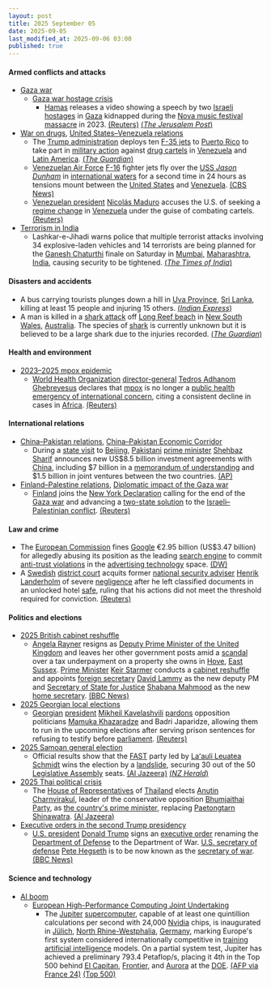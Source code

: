 ```yaml
---
layout: post
title: 2025 September 05
date: 2025-09-05
last_modified_at: 2025-09-06 03:00
published: true
---
```



#### Armed conflicts and attacks

* [Gaza war](https://en.wikipedia.org/wiki/Gaza_war "Gaza war")
  * [Gaza war hostage crisis](https://en.wikipedia.org/wiki/Gaza_war_hostage_crisis "Gaza war hostage crisis")
    * [Hamas](https://en.wikipedia.org/wiki/Hamas "Hamas") releases a video showing a speech by two [Israeli](https://en.wikipedia.org/wiki/Israelis "Israelis") [hostages](https://en.wikipedia.org/wiki/Hostage "Hostage") in [Gaza](https://en.wikipedia.org/wiki/Gaza_Strip "Gaza Strip") kidnapped during the [Nova music festival massacre](https://en.wikipedia.org/wiki/Nova_music_festival_massacre "Nova music festival massacre") in 2023. [(Reuters)](https://www.reuters.com/world/middle-east/hamas-releases-video-israeli-hostages-held-gaza-2025-09-05/) [(*The Jerusalem Post*)](https://www.jpost.com/israel-news/defense-news/article-866456)
* [War on drugs](https://en.wikipedia.org/wiki/War_on_drugs "War on drugs"), [United States–Venezuela relations](https://en.wikipedia.org/wiki/United_States%E2%80%93Venezuela_relations "United States–Venezuela relations")
  * The [Trump administration](https://en.wikipedia.org/wiki/Second_presidency_of_Donald_Trump "Second presidency of Donald Trump") deploys ten [F-35 jets](https://en.wikipedia.org/wiki/Lockheed_Martin_F-35_Lightning_II "Lockheed Martin F-35 Lightning II") to [Puerto Rico](https://en.wikipedia.org/wiki/Puerto_Rico "Puerto Rico") to take part in [military action](https://en.wikipedia.org/wiki/Military_action "Military action") against [drug cartels](https://en.wikipedia.org/wiki/Drug_cartel "Drug cartel") in [Venezuela](https://en.wikipedia.org/wiki/Venezuela "Venezuela") and [Latin America](https://en.wikipedia.org/wiki/Latin_America "Latin America"). [(*The Guardian*)](https://www.theguardian.com/us-news/2025/sep/05/trump-fighter-planes-puerto-rico-venezuela-drug-cartel)
  * [Venezuelan Air Force](https://en.wikipedia.org/wiki/Bolivarian_Military_Aviation_of_Venezuela "Bolivarian Military Aviation of Venezuela") [F-16](https://en.wikipedia.org/wiki/General_Dynamics_F-16_Fighting_Falcon "General Dynamics F-16 Fighting Falcon") fighter jets fly over the [USS *Jason Dunham*](https://en.wikipedia.org/wiki/USS_Jason_Dunham "USS Jason Dunham") in [international waters](https://en.wikipedia.org/wiki/International_waters "International waters") for a second time in 24 hours as tensions mount between the [United States](https://en.wikipedia.org/wiki/United_States "United States") and [Venezuela](https://en.wikipedia.org/wiki/Venezuela "Venezuela"). [(CBS News)](https://www.cbsnews.com/news/venezuela-flies-military-aircraft-over-u-s-navy-ship-for-second-time-uss-jason-dunham/)
  * [Venezuelan president](https://en.wikipedia.org/wiki/President_of_Venezuela "President of Venezuela") [Nicolás Maduro](https://en.wikipedia.org/wiki/Nicol%C3%A1s_Maduro "Nicolás Maduro") accuses the U.S. of seeking a [regime change](https://en.wikipedia.org/wiki/Regime_change "Regime change") in [Venezuela](https://en.wikipedia.org/wiki/Venezuela "Venezuela") under the guise of combating cartels. [(Reuters)](https://www.reuters.com/world/americas/trump-plays-down-possible-regime-change-venezuela-us-deploys-stealth-fighter-2025-09-05/)
* [Terrorism in India](https://en.wikipedia.org/wiki/Terrorism_in_India "Terrorism in India")
  * Lashkar-e-Jihadi warns police that multiple terrorist attacks involving 34 explosive-laden vehicles and 14 terrorists are being planned for the [Ganesh Chaturthi](https://en.wikipedia.org/wiki/Ganesh_Chaturthi "Ganesh Chaturthi") finale on Saturday in [Mumbai](https://en.wikipedia.org/wiki/Mumbai "Mumbai"), [Maharashtra](https://en.wikipedia.org/wiki/Maharashtra "Maharashtra"), [India](https://en.wikipedia.org/wiki/India "India"), causing security to be tightened. [(*The Times of India*)](https://timesofindia.indiatimes.com/city/mumbai/34-human-bombs-planted-in-vehicles-mumbai-police-receive-terror-threat-on-whatsapp-lashkar-e-jihadi-message-cites-14-pakistani-terrorists-14kg-rdx/articleshow/123713402.cms)

#### Disasters and accidents

* A bus carrying tourists plunges down a hill in [Uva Province](https://en.wikipedia.org/wiki/Uva_Province "Uva Province"), [Sri Lanka](https://en.wikipedia.org/wiki/Sri_Lanka "Sri Lanka"), killing at least 15 people and injuring 15 others. [(*Indian Express*)](https://indianexpress.com/article/world/sri-lanka-bus-crash-deaths-10231848/)
* A man is killed in a [shark attack](https://en.wikipedia.org/wiki/Shark_attack "Shark attack") off [Long Reef beach](https://en.wikipedia.org/wiki/Long_Reef_%28New_South_Wales%29 "Long Reef (New South Wales)") in [New South Wales](https://en.wikipedia.org/wiki/New_South_Wales "New South Wales"), [Australia](https://en.wikipedia.org/wiki/Australia "Australia"). The species of [shark](https://en.wikipedia.org/wiki/Shark "Shark") is currently unknown but it is believed to be a large shark due to the injuries recorded. [(*The Guardian*)](https://www.theguardian.com/australia-news/2025/sep/06/fatal-shark-attack-long-reef-beach-sydney-northern-beaches-nsw)

#### Health and environment

* [2023–2025 mpox epidemic](https://en.wikipedia.org/wiki/2023%E2%80%932025_mpox_epidemic "2023–2025 mpox epidemic")
  * [World Health Organization](https://en.wikipedia.org/wiki/World_Health_Organization "World Health Organization") [director-general](https://en.wikipedia.org/wiki/Director-General_of_the_World_Health_Organization "Director-General of the World Health Organization") [Tedros Adhanom Ghebreyesus](https://en.wikipedia.org/wiki/Tedros_Adhanom_Ghebreyesus "Tedros Adhanom Ghebreyesus") declares that [mpox](https://en.wikipedia.org/wiki/Mpox "Mpox") is no longer a [public health emergency of international concern](https://en.wikipedia.org/wiki/Public_health_emergency_of_international_concern "Public health emergency of international concern"), citing a consistent decline in cases in [Africa](https://en.wikipedia.org/wiki/Africa "Africa"). [(Reuters)](https://www.reuters.com/business/healthcare-pharmaceuticals/mpox-no-longer-an-emergency-concerns-remain-health-body-says-2025-09-05/)

#### International relations

* [China–Pakistan relations](https://en.wikipedia.org/wiki/China%E2%80%93Pakistan_relations "China–Pakistan relations"), [China–Pakistan Economic Corridor](https://en.wikipedia.org/wiki/China%E2%80%93Pakistan_Economic_Corridor "China–Pakistan Economic Corridor")
  * During a [state visit](https://en.wikipedia.org/wiki/State_visit "State visit") to [Beijing](https://en.wikipedia.org/wiki/Beijing "Beijing"), [Pakistani](https://en.wikipedia.org/wiki/Pakistan "Pakistan") [prime minister](https://en.wikipedia.org/wiki/Prime_Minister_of_Pakistan "Prime Minister of Pakistan") [Shehbaz Sharif](https://en.wikipedia.org/wiki/Shehbaz_Sharif "Shehbaz Sharif") announces new US$8.5 billion investment agreements with [China](https://en.wikipedia.org/wiki/China "China"), including $7 billion in a [memorandum of understanding](https://en.wikipedia.org/wiki/Memorandum_of_understanding "Memorandum of understanding") and $1.5 billion in joint ventures between the two countries. [(AP)](https://apnews.com/article/pakistan-china-investment-agreement-beijing-70ca7b7098c11acf9a9d520328476c68)
* [Finland–Palestine relations](https://en.wikipedia.org/wiki/Finland%E2%80%93Palestine_relations "Finland–Palestine relations"), [Diplomatic impact of the Gaza war](https://en.wikipedia.org/wiki/Diplomatic_impact_of_the_Gaza_war "Diplomatic impact of the Gaza war")
  * [Finland](https://en.wikipedia.org/wiki/Finland "Finland") joins the [New York Declaration](https://en.wikipedia.org/wiki/July_2025_Conference_on_the_Implementation_of_the_Two-State_Solution#New_York_Declaration "July 2025 Conference on the Implementation of the Two-State Solution") calling for the end of the [Gaza war](https://en.wikipedia.org/wiki/Gaza_war "Gaza war") and advancing a [two-state solution](https://en.wikipedia.org/wiki/Two-state_solution "Two-state solution") to the [Israeli–Palestinian conflict](https://en.wikipedia.org/wiki/Israeli%E2%80%93Palestinian_conflict "Israeli–Palestinian conflict"). [(Reuters)](https://www.reuters.com/world/middle-east/finland-joins-declaration-two-state-solution-between-israel-palestinians-2025-09-05/)

#### Law and crime

* The [European Commission](https://en.wikipedia.org/wiki/European_Commission "European Commission") fines [Google](https://en.wikipedia.org/wiki/Google_Inc. "Google Inc.") €2.95 billion (US$3.47 billion) for allegedly abusing its position as the leading [search engine](https://en.wikipedia.org/wiki/Search_engine "Search engine") to commit [anti-trust violations](https://en.wikipedia.org/wiki/Competition_law "Competition law") in the [advertising technology](https://en.wikipedia.org/wiki/Online_advertising "Online advertising") space. [(DW)](https://www.dw.com/en/european-commission-fines-google-in-ad-tech-antitrust-case/a-73899986)
* A [Swedish](https://en.wikipedia.org/wiki/Sweden "Sweden") [district court](https://en.wikipedia.org/wiki/District_courts_of_Sweden "District courts of Sweden") acquits former [national security adviser](https://en.wikipedia.org/wiki/National_Security_Council_%28Sweden%29 "National Security Council (Sweden)") [Henrik Landerholm](https://en.wikipedia.org/wiki/Henrik_Landerholm "Henrik Landerholm") of severe [negligence](https://en.wikipedia.org/wiki/Negligence "Negligence") after he left classified documents in an unlocked hotel [safe](https://en.wikipedia.org/wiki/Safe "Safe"), ruling that his actions did not meet the threshold required for conviction. [(Reuters)](https://www.reuters.com/world/swedish-ex-national-security-adviser-cleared-negligence-case-2025-09-05/)

#### Politics and elections

* [2025 British cabinet reshuffle](https://en.wikipedia.org/wiki/2025_British_cabinet_reshuffle "2025 British cabinet reshuffle")
  * [Angela Rayner](https://en.wikipedia.org/wiki/Angela_Rayner "Angela Rayner") resigns as [Deputy Prime Minister of the United Kingdom](https://en.wikipedia.org/wiki/Deputy_Prime_Minister_of_the_United_Kingdom "Deputy Prime Minister of the United Kingdom") and leaves her other government posts amid a [scandal](https://en.wikipedia.org/wiki/Scandal "Scandal") over a tax underpayment on a property she owns in [Hove](https://en.wikipedia.org/wiki/Hove "Hove"), [East Sussex](https://en.wikipedia.org/wiki/East_Sussex "East Sussex"). [Prime Minister](https://en.wikipedia.org/wiki/Prime_Minister_of_the_United_Kingdom "Prime Minister of the United Kingdom") [Keir Starmer](https://en.wikipedia.org/wiki/Keir_Starmer "Keir Starmer") conducts a [cabinet reshuffle](https://en.wikipedia.org/wiki/Cabinet_reshuffle "Cabinet reshuffle") and appoints [foreign secretary](https://en.wikipedia.org/wiki/Foreign_Secretary_%28United_Kingdom%29 "Foreign Secretary (United Kingdom)") [David Lammy](https://en.wikipedia.org/wiki/David_Lammy "David Lammy") as the new deputy PM and [Secretary of State for Justice](https://en.wikipedia.org/wiki/Secretary_of_State_for_Justice "Secretary of State for Justice") [Shabana Mahmood](https://en.wikipedia.org/wiki/Shabana_Mahmood "Shabana Mahmood") as the new [home secretary](https://en.wikipedia.org/wiki/Home_secretary "Home secretary"). [(BBC News)](https://www.bbc.co.uk/news/live/c0lk8ye1979t)
* [2025 Georgian local elections](https://en.wikipedia.org/wiki/2025_Georgian_local_elections "2025 Georgian local elections")
  * [Georgian](https://en.wikipedia.org/wiki/Georgia_%28country%29 "Georgia (country)") [president](https://en.wikipedia.org/wiki/President_of_Georgia "President of Georgia") [Mikheil Kavelashvili](https://en.wikipedia.org/wiki/Mikheil_Kavelashvili "Mikheil Kavelashvili") [pardons](https://en.wikipedia.org/wiki/Pardon "Pardon") opposition politicians [Mamuka Khazaradze](https://en.wikipedia.org/wiki/Mamuka_Khazaradze "Mamuka Khazaradze") and Badri Japaridze, allowing them to run in the upcoming elections after serving prison sentences for refusing to testify before [parliament](https://en.wikipedia.org/wiki/Parliament_of_Georgia "Parliament of Georgia"). [(Reuters)](http://reuters.com/world/georgian-president-pardons-two-opposition-politicians-ahead-municipal-elections-2025-09-05/)
* [2025 Samoan general election](https://en.wikipedia.org/wiki/2025_Samoan_general_election "2025 Samoan general election")
  * Official results show that the [FAST](https://en.wikipedia.org/wiki/Fa%CA%BBatuatua_i_le_Atua_Samoa_ua_Tasi "Faʻatuatua i le Atua Samoa ua Tasi") party led by [Laʻauli Leuatea Schmidt](https://en.wikipedia.org/wiki/La%CA%BBauli_Leuatea_Schmidt "Laʻauli Leuatea Schmidt") wins the election by a [landslide](https://en.wikipedia.org/wiki/Landslide_victory "Landslide victory"), securing 30 out of the 50 [Legislative Assembly](https://en.wikipedia.org/wiki/Legislative_Assembly_of_Samoa "Legislative Assembly of Samoa") seats. [(Al Jazeera)](https://www.aljazeera.com/news/2025/9/5/fast-to-retain-power-after-samoan-election-victory-confirmed) [(*NZ Herald*)](https://www.nzherald.co.nz/nz/samoa-general-election-final-vote-count-completed-official-results-due-tonight/4UFSJ7LK2BFABCFAQI4CKZQJ6M/)
* [2025 Thai political crisis](https://en.wikipedia.org/wiki/2025_Thai_political_crisis "2025 Thai political crisis")
  * The [House of Representatives](https://en.wikipedia.org/wiki/House_of_Representatives_%28Thailand%29 "House of Representatives (Thailand)") of [Thailand](https://en.wikipedia.org/wiki/Thailand "Thailand") elects [Anutin Charnvirakul](https://en.wikipedia.org/wiki/Anutin_Charnvirakul "Anutin Charnvirakul"), leader of the conservative opposition [Bhumjaithai Party](https://en.wikipedia.org/wiki/Bhumjaithai_Party "Bhumjaithai Party"), as [the country's prime minister](https://en.wikipedia.org/wiki/Prime_Minister_of_Thailand "Prime Minister of Thailand"), replacing [Paetongtarn Shinawatra](https://en.wikipedia.org/wiki/Paetongtarn_Shinawatra "Paetongtarn Shinawatra"). [(Al Jazeera)](https://www.aljazeera.com/news/2025/9/5/thai-parliament-elects-anutin-charnvirakul-as-prime-minister-2)
* [Executive orders in the second Trump presidency](https://en.wikipedia.org/wiki/List_of_executive_orders_in_the_second_Trump_presidency "List of executive orders in the second Trump presidency")
  * [U.S. president](https://en.wikipedia.org/wiki/President_of_the_United_States "President of the United States") [Donald Trump](https://en.wikipedia.org/wiki/Donald_Trump "Donald Trump") signs an [executive order](https://en.wikipedia.org/wiki/Executive_order "Executive order") renaming the [Department of Defense](https://en.wikipedia.org/wiki/United_States_Department_of_Defense "United States Department of Defense") to the Department of War. [U.S. secretary of defense](https://en.wikipedia.org/wiki/United_States_Secretary_of_Defense "United States Secretary of Defense") [Pete Hegseth](https://en.wikipedia.org/wiki/Pete_Hegseth "Pete Hegseth") is to be now known as the [secretary of war](https://en.wikipedia.org/wiki/United_States_Secretary_of_War "United States Secretary of War"). [(BBC News)](https://www.bbc.co.uk/news/articles/cgr9r4qr0ppo)

#### Science and technology

* [AI boom](https://en.wikipedia.org/wiki/AI_boom "AI boom")
  * [European High-Performance Computing Joint Undertaking](https://en.wikipedia.org/wiki/European_High-Performance_Computing_Joint_Undertaking "European High-Performance Computing Joint Undertaking")
    * The [Jupiter](https://en.wikipedia.org/wiki/Jupiter_Booster "Jupiter Booster") [supercomputer](https://en.wikipedia.org/wiki/Supercomputer "Supercomputer"), capable of at least one quintillion calculations per second with 24,000 [Nvidia](https://en.wikipedia.org/wiki/Nvidia "Nvidia") chips, is inaugurated in [Jülich](https://en.wikipedia.org/wiki/J%C3%BClich "Jülich"), [North Rhine-Westphalia](https://en.wikipedia.org/wiki/North_Rhine-Westphalia "North Rhine-Westphalia"), [Germany](https://en.wikipedia.org/wiki/Germany "Germany"), marking Europe's first system considered internationally competitive in [training](https://en.wikipedia.org/wiki/Machine_learning "Machine learning") [artificial intelligence](https://en.wikipedia.org/wiki/Artificial_intelligence "Artificial intelligence") models. On a partial system test, Jupiter has achieved a preliminary 793.4 Petaflop/s, placing it 4th in the Top 500 behind [El Capitan](https://en.wikipedia.org/wiki/El_Capitan_%28supercomputer%29 "El Capitan (supercomputer)"), [Frontier](https://en.wikipedia.org/wiki/Frontier_%28supercomputer%29 "Frontier (supercomputer)"), and [Aurora](https://en.wikipedia.org/wiki/Aurora_%28supercomputer%29 "Aurora (supercomputer)") at the [DOE](https://en.wikipedia.org/wiki/Department_of_Energy "Department of Energy"). [(AFP via France 24)](https://www.france24.com/en/live-news/20250905-merz-inaugurates-supercomputer-says-europe-can-catch-up-in-ai-race) [(Top 500)](https://top500.org/lists/top500/2025/06/)
